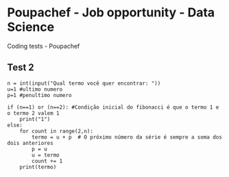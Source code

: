 # Poupachef - Job opportunity - Data Science
Coding tests - Poupachef

## Test 2
``` 
n = int(input("Qual termo você quer encontrar: "))
u=1 #ultimo numero
p=1 #penultimo numero

if (n==1) or (n==2): #Condição inicial do fibonacci é que o termo 1 e o termo 2 valem 1
    print("1")
else:
    for count in range(2,n): 
        termo = u + p  # O próximo número da série é sempre a soma dos dois anteriores
        p = u
        u = termo
        count += 1
    print(termo)
```
